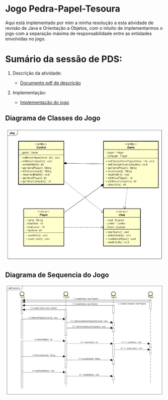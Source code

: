 # Jogo Pedra-Papel-Tesoura

Aqui está implementado por mim a minha resolução a esta atividade de revisão de Java e Orientação a Objetos, com o intuíto de implementarmos o jogo com a separação máxima de responsabilidade entre as entidades envolvidas no jogo.

# Sumário da sessão de PDS:

1. Descrição da atividade:
   * [Documento pdf de descrição](https://github.com/ericrodriguesfer/Academico/blob/master/PDS/pedra-papel-tesoura/descricao-trabalho/descricao-trabalho.pdf)

2. Implementação:
   * [Implementação do jogo](https://github.com/ericrodriguesfer/Academico/tree/master/PDS/pedra-papel-tesoura/src/br/com/eric/pds)

## Diagrama de Classes do Jogo

![Diagrama de Classes](https://github.com/ericrodriguesfer/Academico/blob/master/PDS/pedra-papel-tesoura/diagramas/Class.png)

## Diagrama de Sequencia do Jogo

![Diagrama de Sequencia](https://github.com/ericrodriguesfer/Academico/blob/master/PDS/pedra-papel-tesoura/diagramas/Sequence.png)
